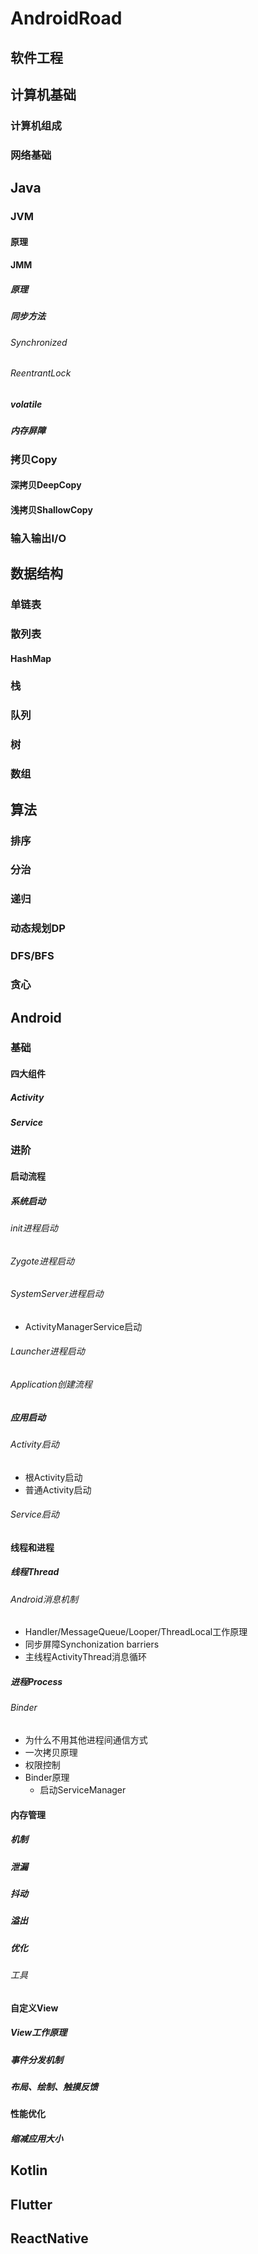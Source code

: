 # AndroidRoad
## 软件工程
## 计算机基础
### 计算机组成
### 网络基础
## Java
### JVM
#### 原理
#### JMM
##### 原理
##### 同步方法
###### Synchronized
###### ReentrantLock
##### volatile
##### 内存屏障
### 拷贝Copy
#### 深拷贝DeepCopy
#### 浅拷贝ShallowCopy
### 输入输出I/O

## 数据结构
### 单链表
### 散列表
#### HashMap
### 栈
### 队列
### 树
### 数组

## 算法
### 排序
### 分治
### 递归
### 动态规划DP
### DFS/BFS
### 贪心

## Android
### 基础
#### 四大组件
##### Activity
##### Service
### 进阶
#### 启动流程
##### 系统启动
###### init进程启动
###### Zygote进程启动
###### SystemServer进程启动
- ActivityManagerService启动
###### Launcher进程启动
###### Application创建流程
##### 应用启动
###### Activity启动
- 根Activity启动
- 普通Activity启动
###### Service启动
#### 线程和进程
##### 线程Thread
###### Android消息机制
- Handler/MessageQueue/Looper/ThreadLocal工作原理
- 同步屏障Synchonization barriers
- 主线程ActivityThread消息循环
##### 进程Process
###### Binder
- 为什么不用其他进程间通信方式
- 一次拷贝原理
- 权限控制
- Binder原理
  - 启动ServiceManager
#### 内存管理
##### 机制
##### 泄漏
##### 抖动
##### 溢出
##### 优化
###### 工具
#### 自定义View
##### View工作原理
##### 事件分发机制
##### 布局、绘制、触摸反馈
#### 性能优化
##### 缩减应用大小

## Kotlin
## Flutter
## ReactNative